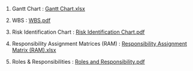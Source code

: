 1. Gantt Chart : [Gantt Chart.xlsx](https://github.com/maheshbabuwarman/OurAI-Sdn.-Bhd./files/7896520/Gantt.Chart.xlsx)
2. WBS : [WBS.pdf](https://github.com/maheshbabuwarman/OurAI-Sdn.-Bhd./files/7896533/WBS.pdf)
3. Risk Identification Chart : [Risk Identification Chart.pdf](https://github.com/maheshbabuwarman/OurAI-Sdn.-Bhd./files/7897199/Risk.Identification.Chart.pdf)

4. Responsibility Assignment Matrices (RAM) : [Responsibility Assignment Matrix (RAM).xlsx](https://github.com/maheshbabuwarman/OurAI-Sdn.-Bhd./files/7896574/Responsibility.Assignment.Matrix.RAM.xlsx)
5. Roles & Responsibilities : [Roles and Responsibility.pdf](https://github.com/maheshbabuwarman/OurAI-Sdn.-Bhd./files/7896563/Roles.and.Responsibility.pdf)



